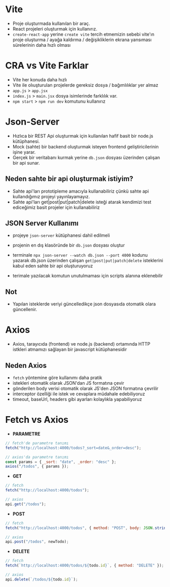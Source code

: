 # Vite

- Proje oluşturmada kullanılan bir araç.
- React projeleri oluşturmak için kullanırız.
- `create-react-app` yerine `create vite` tercih etmemizin sebebi vite'ın proje oluşturma / ayağa kaldırma / değişikliklerin ekrana yansıması sürelerinin daha hızlı olması

# CRA vs Vite Farklar

- Vite her konuda daha hızlı
- Vite ile olıuşturulan projelerde gereksiz dosya / bağımlılıklar yer almaz
- `app.js` > `app.jsx`
- `index.js` > `main.jsx` dosya isimlerinde farklılık var.
- `npm start` > `npm run dev` komutunu kullanırız

# Json-Server

- Hızlıca bir REST Api oluşturmak için kullanılan hafif basit bir node.js kütüphanesi.
- Mock (sahte) bir backend oluşturmak isteyen frontend geliştiricilerinin işine yarar.
- Gerçek bir veritabanı kurmak yerine `db.json` dosyası üzerinden çalışan bir api sunar.

## Neden sahte bir api oluşturmak istiyim?

- Sahte api'ları prototipleme amacıyla kullanabiliriz çünkü sahte api kullandığımız projeyi yayınlayamayız.
- Sahte api'ları get|post|put|patch|delete isteği atarak kendimizi test ediceğimiz basit projeler için kullanabiliriz

## JSON Server Kullanımı

- projeye `json-server` kütüphanesi dahil edilmeli

- projenin en dış klasöründe bir `db.json` dosyası oluştur

- terminale `npx json-server --watch db.json --port 4000` kodunu yazarak db.json üzerinden çalışan `get|post|put|patch|delete` isteklerini kabul eden sahte bir api oluşturuyoruz

- terimale yazılacak komutun unutulmaması için scripts alanına eklenebilir

## Not

- Yapılan isteklerde veriyi güncelledikçe json dosyasıda otomatik olara güncellenir.

# Axios

- Axios, tarayıcıda (frontend) ve node.js (backend) ortamında HTTP istkleri atmamızı sağlayan bir javascript kütüphanesidir

## Neden Axios

- `fetch` yöntemine göre kullanımı daha pratik
- istekleri otomatik olarak JSON'dan JS formatına çevir
- gönderilen body verisi otomatik olarak JS'den JSON formatına çevrilir
- interceptor özelliği ile istek ve cevaplara müdahale edebiliyoruz
- timeout, baseUrl, headers gibi ayarları kolaylıkla yapabiliyoruz

# Fetch vs Axios

- **PARAMETRE**

```jsx
// fetch'de parametre tanımı
fetch("http://localhost:4000/todos?_sort=date&_order=desc");

// axios'da parametre tanımı
const params = { _sort: "date", _order: "desc" };
axios("/todos", { params });
```

- **GET**

```jsx
// fetch
fetch("http://localhost:4000/todos");

// axios
api.get("/todos");
```

- **POST**

```jsx
// fetch
fetch("http://localhost:4000/todos", { method: "POST", body: JSON.stringify(newTodo) });

// axios
api.post("/todos", newTodo);
```

- **DELETE**

```jsx
// fetch
fetch(`http://localhost:4000/todos/${todo.id}`, { method: "DELETE" });

// axios
api.delete(`/todos/${todo.id}`);
```
